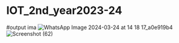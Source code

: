 # IOT_2nd_year2023-24
#output ima
![WhatsApp Image 2024-03-24 at 14 18 17_a0e919b4](https://github.com/souravlouha/IOT_2nd_year2023-24/assets/130911872/7992b915-5aff-450a-9918-5af24e4d6a16)
![Screenshot (62)](https://github.com/souravlouha/IOT_2nd_year2023-24/assets/130911872/01fd0e90-13ca-42ad-aab9-6c60ba4fb028)
